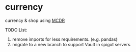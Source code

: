 # currency
currency &amp; shop using <a href='https://github.com/Fallen-Breath/MCDReforged'>MCDR</a> <br/>

TODO List: <br/>
1. remove imports for less requirements. (e.g. pandas) <br/>
2. migrate to a new branch to support Vault in spigot servers. <br/>
